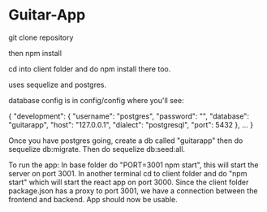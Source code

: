 # Guitar-App

git clone repository

then npm install

cd into client folder and do npm install there too.

uses sequelize and postgres. 

database config is in config/config where you'll see:

{
  "development": {
    "username": "postgres",
    "password": "",
    "database": "guitarapp",
    "host": "127.0.0.1",
    "dialect": "postgresql",
    "port": 5432
  },
  ...
}

Once you have postgres going, create a db called "guitarapp" then do sequelize db:migrate.
Then do sequelize db:seed:all.

To run the app:
  In base folder do "PORT=3001 npm start", this will start the server on port 3001.
  In another terminal cd to client folder and do "npm start" which will start the react app on port 3000.
  Since the client folder package.json has a proxy to port 3001, we have a connection between the frontend and backend.
  App should now be usable.

